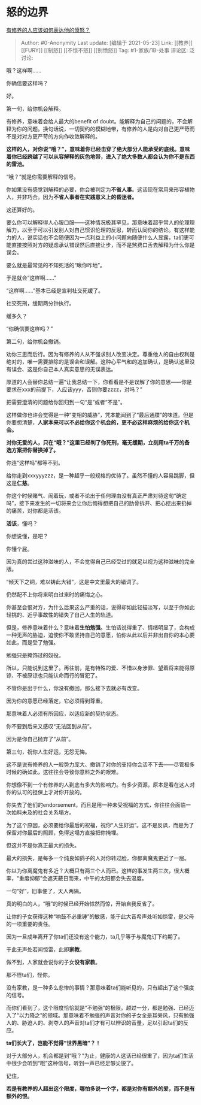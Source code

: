# 怒的边界
[有修养的人应该如何表达他的愤怒？](https://www.zhihu.com/question/35274619/answer/1662491448)

> Author: #0-Anonymity
> Last update: [编辑于 2021-05-23]
> Link: [[教养]] [[FURY]] [[制怒]] [[不惊不怒]] [[别愤怒]]
> Tag: #1-家族/1B-处事
> 评论区:
> 泛讨论:

哦？这样啊……

你确信要这样吗？

好。

第一句，给你机会解释。

有修养，意味着会给人最大的benefit of doubt。能解释为自己的问题的，不会解释为你的问题。换句话说，一切契约的模糊地带，有修养的人是向对自己更严苛而不是对对方更严苛的方向作收敛解释的。

**这样的人，对你说“哦？”，意味着你已经击穿了绝大部分人能承受的底线。意味着你已经跨越了可以从容解释的灰色地带，进入了绝大多数人都会认为你不是东西的雷池。**

“哦？”就是你需要解释的信号。

你如果没有感觉到解释的必要，你会被判定为**不省人事**。这话现在常用来形容植物人，并非巧合。因为**不省人事者在实践意义上的昏迷者。**

这还算好的。

要么你可以解释得人心服口服——这种情况极其罕见，那意味着超乎常人的伦理理解力，以至于可以引发别人对自己惯识伦理的反思，转而认同你的结论。有这样能力的人，说实话也不会随便因为一点利益上的小问题向随便什么人显露，ta们更可能直接按照对方的疑虑承认错误然后直接让步，而不是煞费口舌去解释为什么你是误会。

要么就是最常见的不知死活的“瞅你咋地”。

于是就会“这样啊……”

“这样啊……”基本已经是宣判社交死缓了。

社交死刑，缓期两分钟执行。

缓多久？

“你确信要这样吗？”

第二句，给你机会撤销。

劝你三思而后行。因为有修养的人从不强求别人改变决定。尊重他人的自由权利是绝对的，唯一需要排除的是误会和误解。这种心平气和的追加确认，是确认这里没有误会、这是你自己本人真实意思的无误表达。

厚道的人会替你总结一遍“让我总结一下，你看看是不是误解了你的意思——你是要求在xxx的前提下，人应该yyy，否则你要zzzz，对吗？”

把需要澄清的问题给你回归到一句“是”或者“不是”。

这样做你也许会觉得是一种“变相的威胁”，凭本能闻到了“最后通牒”的味道。但是你要想清楚，**人家本来可以不必给你这个机会的，更不必这样麻烦的给你这个机会。**

**对你无爱的人，只在“哦？”这里已经判了你死刑，毫无缓期，立刻用ta千万的备选方案把你替换掉了。**

你连“这样吗”都等不到。

给你走到xxxyyyzzz，是一种超乎一般规格的优待了。虽然不懂的人容易跳脚，但这是**仁慈**。

你这个时候赌气、闹着玩，或者不论出于任何理由没有真正严肃对待这句“确定吗”，接下来发生的一切将来会让你后悔得想把自己的肋骨拆开、把心挖出来扔掉的痛苦，对你都是活该。

**活该**，懂吗？

你想说懂，是吧？

你懂个屁。

因为真的尝过这种滋味的人，不会觉得自己已经受过的就足以视为这种滋味的完全版。

“倾天下之铜，难以铸此大错”，这是中文里最大的错词了。

仍然配不上你将来明白过来时的痛悔之心。

你甚至会恨对方，为什么后果这么严重的话，说得却如此轻描淡写，以至于你如此轻挑的、近乎事故性的错失了自己人生的轨道。

但是，修养意味着什么？意味着**生怕勉强**。生怕话说得重了、情绪明显了，会构成一种无声的胁迫，迫使你不敢坚持自己的意愿，怕你从此以后并非出自你的本心要如此，而是受了勉强。

勉强只是掩饰过的奴役。

所以，只能说到这里了。再往前，是有特殊的爱、不惜以身涉罪、望着将来能得原谅、不被原谅也只能认命而行的冒犯了。

不管你是出于什么，你没有撤回，那么接下去就必有改变。

因为你的意愿已经落定，它必须得到尊重。

那意味着人必须有所因应，以适应新的契约状态。

你不要到后来又感叹“无法回到从前”。

因为是你自己抛弃了“从前”。

第三句，祝你人生好运，无怨无悔。

这不是说有修养的人一般势力庞大、撤销了对你的支持你会活不下去——尽管极多时候的确如此，这往往会导致你意料之外的艰难。

你想像不到一个有修养的人到底有多大的影响力。有多少资源，原本是看在这人对你的认可的担保上才对你开放的。

你失去了他们的endorsement，而且是用一种未受祝福的方式，你往往会面临一次始料未及的社会关系塌方。

为了这个原因，必须要给你最后的祝福，祝你“人生好运”。这不是反讽，而是为了保留对你最后的照顾，免得这塌方直接把你掩埋。

但这并不是你真正最大的损失。

最大的损失，是每多一个纯良如鸽子的人对你转过脸，你都离魔鬼更近了一层。

你以为你离魔鬼有多近？大概只有两三个人而已。这样的事发生两三次，很大概率，“重度抑郁”会遮天蔽日而来，中午的太阳都会失去温度。

一句“好”，旧事便了，天人两隔。

真的明白的人，“哦”的时候已经开始怵然而惊，开始自我反省了。

让你的子女获得这种“响鼓不必重锤”的敏感，能于此大音希声处听如惊雷，是父母的一项重要的责任。

因为一旦成年离开了你ta们还没有这个能力，ta几乎等于与魔鬼订下约期了。

于此无声处若闻惊雷，此即**家教**。

做不到，人家就会说你的子女**没有家教**。

那不怪ta们，怪你。

没有家教，是一种多么悲惨的事情？那意味着ta们能听见的，只有超出了这个强度的信号。

而你们看到了，这个限度恰恰就是“不勉强”的极限。越过一分，都是勉强、已经迈入了“以力降之”的领域。那意味着不勉强的声音对你的子女全是耳旁风，只有勉强人的、胁迫人的、剥夺人的声音对ta们才有可以辨识的音量，足以引起ta们的反应。

**ta们长大了，岂能不觉得“世界黑暗”？！**

对于大部分人，机会都是到“哦？”为止，健康的人这话已经很重了，因为ta们生活中很少会听到“哦”这种信号，听到一声已经足够尖锐了。

记住，

**若是有教养的人超出这个限度，哪怕多说一个字，都是对你有额外的爱，而不是有额外的恨。**
